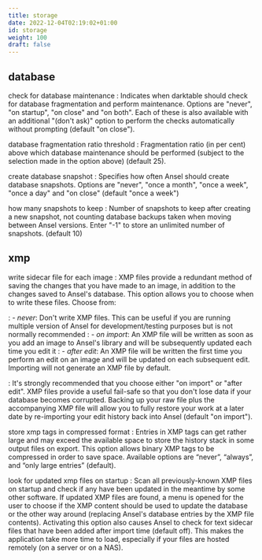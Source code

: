 ```yaml
---
title: storage
date: 2022-12-04T02:19:02+01:00
id: storage
weight: 100
draft: false
---
```



## database

check for database maintenance
: Indicates when darktable should check for database fragmentation and perform maintenance. Options are "never", "on startup", "on close" and "on both". Each of these is also available with an additional "(don't ask)" option to perform the checks automatically without prompting (default "on close").

database fragmentation ratio threshold
: Fragmentation ratio (in per cent) above which database maintenance should be performed (subject to the selection made in the option above) (default 25).

create database snapshot
: Specifies how often Ansel should create database snapshots. Options are "never", "once a month", "once a week", "once a day" and "on close" (default "once a week")

how many snapshots to keep
: Number of snapshots to keep after creating a new snapshot, not counting database backups taken when moving between Ansel versions. Enter "-1" to store an unlimited number of snapshots. (default 10)

## xmp

write sidecar file for each image
: XMP files provide a redundant method of saving the changes that you have made to an image, in addition to the changes saved to Ansel's database. This option allows you to choose when to write these files. Choose from:

: - _never_: Don't write XMP files. This can be useful if you are running multiple version of Ansel for development/testing purposes but is not normally recommended
: - _on import_: An XMP file will be written as soon as you add an image to Ansel's library and will be subsequently updated each time you edit it
: - _after edit_: An XMP file will be written the first time you perform an edit on an image and will be updated on each subsequent edit. Importing will not generate an XMP file by default.

: It's strongly recommended that you choose either "on import" or "after edit". XMP files provide a useful fail-safe so that you don't lose data if your database becomes corrupted. Backing up your raw file plus the accompanying XMP file will allow you to fully restore your work at a later date by re-importing your edit history back into Ansel (default "on import").

store xmp tags in compressed format
: Entries in XMP tags can get rather large and may exceed the available space to store the history stack in some output files on export. This option allows binary XMP tags to be compressed in order to save space. Available options are “never”, “always”, and “only large entries” (default).

look for updated xmp files on startup
: Scan all previously-known XMP files on startup and check if any have been updated in the meantime by some other software. If updated XMP files are found, a menu is opened for the user to choose if the XMP content should be used to update the database or the other way around (replacing Ansel's database entries by the XMP file contents). Activating this option also causes Ansel to check for text sidecar files that have been added after import time (default off). This makes the application take more time to load, especially if your files are hosted remotely (on a server or on a NAS).
